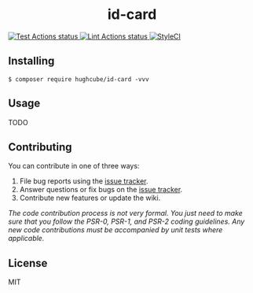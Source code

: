 <h1 align="center"> id-card </h1>

<p>
    <a href="https://github.com/hughcube-php/id-card/actions?query=workflow%3ATest">
        <img src="https://github.com/hughcube-php/id-card/workflows/Test/badge.svg" alt="Test Actions status">
    </a>
    <a href="https://github.com/hughcube-php/id-card/actions?query=workflow%3ALint">
        <img src="https://github.com/hughcube-php/id-card/workflows/Lint/badge.svg" alt="Lint Actions status">
    </a>
    <a href="https://styleci.io/repos/217659566">
        <img src="https://github.styleci.io/repos/217659566/shield?branch=master" alt="StyleCI">
    </a>
</p>

## Installing

```shell
$ composer require hughcube/id-card -vvv
```

## Usage

TODO

## Contributing

You can contribute in one of three ways:

1. File bug reports using the [issue tracker](https://github.com/hughcube-php/package/issues).
2. Answer questions or fix bugs on the [issue tracker](https://github.com/hughcube-php/package/issues).
3. Contribute new features or update the wiki.

_The code contribution process is not very formal. You just need to make sure that you follow the PSR-0, PSR-1, and PSR-2 coding guidelines. Any new code contributions must be accompanied by unit tests where applicable._

## License

MIT
